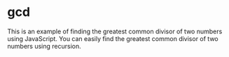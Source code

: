 # gcd
This is an example of finding the greatest common divisor of two numbers using JavaScript.
You can easily find the greatest common divisor of two numbers using recursion.
